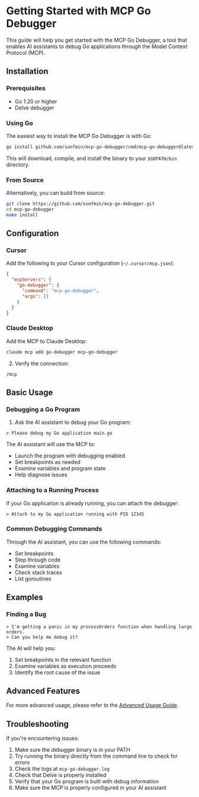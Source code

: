 # Getting Started with MCP Go Debugger

This guide will help you get started with the MCP Go Debugger, a tool that enables AI assistants to debug Go applications through the Model Context Protocol (MCP).

## Installation

### Prerequisites

- Go 1.20 or higher
- Delve debugger

### Using Go

The easiest way to install the MCP Go Debugger is with Go:

```bash
go install github.com/sunfmin/mcp-go-debugger/cmd/mcp-go-debugger@latest
```

This will download, compile, and install the binary to your `$GOPATH/bin` directory.

### From Source

Alternatively, you can build from source:

```bash
git clone https://github.com/sunfmin/mcp-go-debugger.git
cd mcp-go-debugger
make install
```

## Configuration

### Cursor

Add the following to your Cursor configuration (`~/.cursor/mcp.json`):

```json
{
  "mcpServers": {
    "go-debugger": {
      "command": "mcp-go-debugger",
      "args": []
    }
  }
}
```

### Claude Desktop

Add the MCP to Claude Desktop:

```bash
claude mcp add go-debugger mcp-go-debugger
```

2. Verify the connection:
```
/mcp
```

## Basic Usage

### Debugging a Go Program

1. Ask the AI assistant to debug your Go program:
```
> Please debug my Go application main.go
```

The AI assistant will use the MCP to:
- Launch the program with debugging enabled
- Set breakpoints as needed
- Examine variables and program state
- Help diagnose issues

### Attaching to a Running Process

If your Go application is already running, you can attach the debugger:

```
> Attach to my Go application running with PID 12345
```

### Common Debugging Commands

Through the AI assistant, you can use the following commands:

- Set breakpoints
- Step through code
- Examine variables
- Check stack traces
- List goroutines

## Examples

### Finding a Bug

```
> I'm getting a panic in my processOrders function when handling large orders. 
> Can you help me debug it?
```

The AI will help you:
1. Set breakpoints in the relevant function
2. Examine variables as execution proceeds
3. Identify the root cause of the issue

## Advanced Features

For more advanced usage, please refer to the [Advanced Usage Guide](advanced-usage.md).

## Troubleshooting

If you're encountering issues:

1. Make sure the debugger binary is in your PATH
2. Try running the binary directly from the command line to check for errors
3. Check the logs at `mcp-go-debugger.log`
4. Check that Delve is properly installed
5. Verify that your Go program is built with debug information
6. Make sure the MCP is properly configured in your AI assistant 